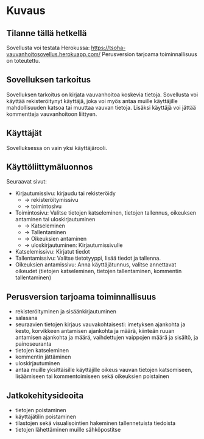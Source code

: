 # Kuvaus

## Tilanne tällä hetkellä

Sovellusta voi testata Herokussa: https://tsoha-vauvanhoitosovellus.herokuapp.com/ Perusversion tarjoama toiminnallisuus on toteutettu.

## Sovelluksen tarkoitus

Sovelluksen tarkoitus on kirjata vauvanhoitoa koskevia tietoja. Sovellusta voi käyttää rekisteröitynyt käyttäjä, joka voi myös antaa muille käyttäjille mahdollisuuden katsoa tai muuttaa vauvan tietoja. Lisäksi käyttäjä voi jättää kommentteja vauvanhoitoon liittyen.

## Käyttäjät

Sovelluksessa on vain yksi käyttäjärooli.

## Käyttöliittymäluonnos

Seuraavat sivut:
* Kirjautumissivu: kirjaudu tai rekisteröidy
  * -> rekisteröitymissivu
  * -> toimintosivu
* Toimintosivu: Valitse tietojen katseleminen, tietojen tallennus, oikeuksen antaminen tai uloskirjautuminen
  * -> Katseleminen
  * -> Tallentaminen
  * -> Oikeuksien antaminen
  * -> uloskirjautuminen: Kirjautumissivulle
* Katselemissivu: Kirjatut tiedot
* Tallentamissivu: Valitse tietotyyppi, lisää tiedot ja tallenna. 
* Oikeuksien antamissivu: Anna käyttäjätunnus, valitse annettavat oikeudet (tietojen katseleminen, tietojen tallentaminen, kommentin tallentaminen)

## Perusversion tarjoama toiminnallisuus

* rekisteröityminen ja sisäänkirjautuminen
* salasana
* seuraavien tietojen kirjaus vauvakohtaisesti: imetyksen ajankohta ja kesto, korvikkeen antamisen ajankohta ja määrä, kiinteän ruuan antamisen ajankohta ja määrä, vaihdettujen vaippojen määrä ja sisältö, ja painoseuranta
* tietojen katseleminen
* kommentin jättäminen
* uloskirjautuminen
* antaa muille yksittäisille käyttäjille oikeus vauvan tietojen katsomiseen, lisäämiseen tai kommentoimiseen sekä oikeuksien poistainen


## Jatkokehitysideoita

* tietojen poistaminen
* käyttäjätilin poistaminen
* tilastojen sekä visualisointien hakeminen tallennetuista tiedoista
* tietojen lähettäminen muille sähköpostitse


